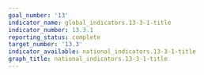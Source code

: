 ```yaml
---
goal_number: '13'
indicator_name: global_indicators.13-3-1-title
indicator_number: 13.3.1
reporting_status: complete
target_number: '13.3'
indicator_available: national_indicators.13-3-1-title
graph_title: national_indicators.13-3-1-title
---
```

